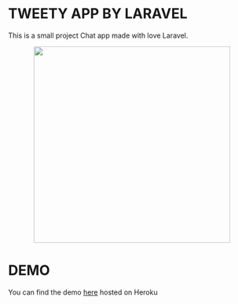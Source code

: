 # TWEETY APP BY LARAVEL
This is a small project Chat app made with love Laravel.

<p align="center"><a href="http://tweety-abs.herokuapp.com/" target="_blank"><img src="http://anton-tweety.herokuapp.com/images/new-logo-1x.svg" width="400"></a></p>


# DEMO

You can find the demo [here](http://anton-tweety.herokuapp.com/) hosted on Heroku
